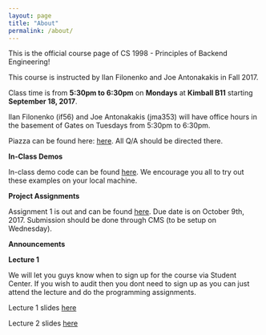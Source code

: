 ```yaml
---
layout: page
title: "About"
permalink: /about/
---
```


This is the official course page of CS 1998 - Principles of Backend Engineering!

This course is instructed by Ilan Filonenko and Joe Antonakakis in Fall 2017.

Class time is from **5:30pm to 6:30pm** on **Mondays** at **Kimball B11** starting **September 18, 2017**.

Ilan Filonenko (if56) and Joe Antonakakis (jma353) will have office hours in the basement of Gates on Tuesdays from 5:30pm to 6:30pm.

Piazza can be found here: [here](https://piazza.com/class/j802rzmnm2p4o4?cid=1). All Q/A should be directed there.

**In-Class Demos**

In-class demo code can be found [here](https://github.com/Cornell-PoBE/demos).  We encourage you all to try out these examples on your local machine.

**Project Assignments**

Assignment 1 is out and can be found [here](https://github.com/Cornell-PoBE/A1). Due date is on October 9th, 2017. Submission should be done through CMS (to be setup on Wednesday).

**Announcements**

**Lecture 1**

We will let you guys know when to sign up for the course via Student Center. If you wish to audit then you dont need to sign up as you can just attend the lecture and do the programming assignments.

Lecture 1 slides [here](https://docs.google.com/presentation/d/e/2PACX-1vSlSTeSV_qWQWF_9pXI4t5028GqAJAes5eD5M6nUew2NF8ldl4XUlemS0p-osbXDFzN3tF4EBuPaM-I/pub?start=false&loop=false&delayms=3000&slide=id.g238d43cf52_0_4)

Lecture 2 slides [here](https://docs.google.com/presentation/d/1AKqaddYDXF8_bDtkvsfJlN9Ny_0JK4W_NvQkG-1cyZU/edit#slide=id.gc6f73a04f_0_0)
